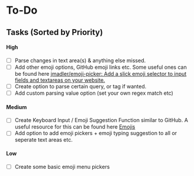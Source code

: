 # To-Do

## Tasks (Sorted by Priority) 


#### High

- [ ] Parse changes in text area(s) & anything else missed. 
- [ ] Add other emoji options, GitHub emoji links etc. Some useful ones can be found here [jmadler/emoji-picker: Add a slick emoji selector to input fields and textareas on your website.](https://github.com/jmadler/emoji-picker)
- [ ] Create option to parse certain query, or tag if wanted.
- [ ] Add custom parsing value option (set your own regex match etc)  

#### Medium

- [ ] Create Keyboard Input / Emoji Suggestion Function similar to GitHub. A useful resource for this can be found here [Emojis](https://codepen.io/willurd/pen/ezKZYv) 
- [ ] Add option to add emoji pickers + emoji typing suggestion to all or seperate text areas etc. 

#### Low

- [ ] Create some basic emoji menu pickers
